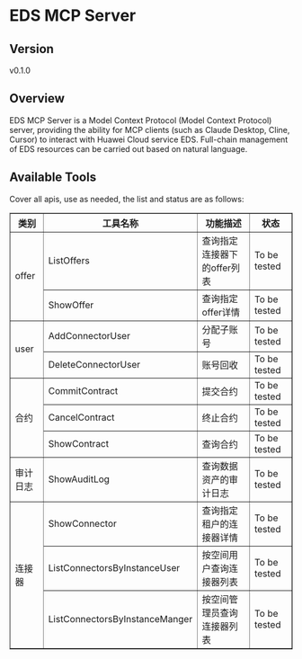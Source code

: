 # EDS MCP Server 


## Version
v0.1.0

## Overview

EDS MCP Server is a Model Context Protocol (Model Context Protocol) server, providing the ability for MCP clients (such as Claude Desktop, Cline, Cursor) to interact with Huawei Cloud service EDS. Full-chain management of EDS resources can be carried out based on natural language.

## Available Tools
Cover all apis, use as needed, the list and status are as follows:

<html>
    <head></head>
    <body>
        <table border="1" cellspacing="0" cellpadding="5">
            <tbody>
                <tr>
                    <th>类别</th>
                    <th>工具名称</th>
                    <th>功能描述</th>
                    <th>状态</th>
                </tr>
                <tr>
                    <td rowspan="2">offer</td>
                    <td>ListOffers</td>
                    <td>查询指定连接器下的offer列表</td>
                    <td>To be tested</td>
                </tr>
                <tr>
                    <td>ShowOffer</td>
                    <td>查询指定offer详情</td>
                    <td>To be tested</td>
                </tr>
                <tr>
                    <td rowspan="2">user</td>
                    <td>AddConnectorUser</td>
                    <td>分配子账号</td>
                    <td>To be tested</td>
                </tr>
                <tr>
                    <td>DeleteConnectorUser</td>
                    <td>账号回收</td>
                    <td>To be tested</td>
                </tr>
                <tr>
                    <td rowspan="3">合约</td>
                    <td>CommitContract</td>
                    <td>提交合约</td>
                    <td>To be tested</td>
                </tr>
                <tr>
                    <td>CancelContract</td>
                    <td>终止合约</td>
                    <td>To be tested</td>
                </tr>
                <tr>
                    <td>ShowContract</td>
                    <td>查询合约</td>
                    <td>To be tested</td>
                </tr>
                <tr>
                    <td rowspan="1">审计日志</td>
                    <td>ShowAuditLog</td>
                    <td>查询数据资产的审计日志</td>
                    <td>To be tested</td>
                </tr>
                <tr>
                    <td rowspan="3">连接器</td>
                    <td>ShowConnector</td>
                    <td>查询指定租户的连接器详情</td>
                    <td>To be tested</td>
                </tr>
                <tr>
                    <td>ListConnectorsByInstanceUser</td>
                    <td>按空间用户查询连接器列表</td>
                    <td>To be tested</td>
                </tr>
                <tr>
                    <td>ListConnectorsByInstanceManger</td>
                    <td>按空间管理员查询连接器列表</td>
                    <td>To be tested</td>
                </tr>
            </tbody>
        </table>
    </body>
</html>
